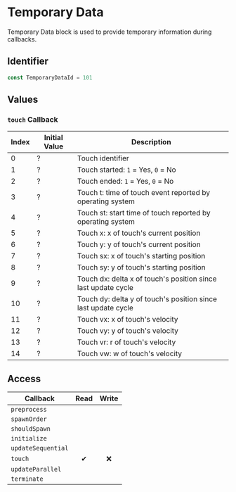 # Temporary Data

Temporary Data block is used to provide temporary information during callbacks.

## Identifier

```ts
const TemporaryDataId = 101
```

## Values

### `touch` Callback

| Index | Initial Value | Description                                                   |
| ----- | ------------- | ------------------------------------------------------------- |
| 0     | ?             | Touch identifier                                              |
| 1     | ?             | Touch started: `1` = Yes, `0` = No                            |
| 2     | ?             | Touch ended: `1` = Yes, `0` = No                              |
| 3     | ?             | Touch t: time of touch event reported by operating system     |
| 4     | ?             | Touch st: start time of touch reported by operating system    |
| 5     | ?             | Touch x: x of touch's current position                        |
| 6     | ?             | Touch y: y of touch's current position                        |
| 7     | ?             | Touch sx: x of touch's starting position                      |
| 8     | ?             | Touch sy: y of touch's starting position                      |
| 9     | ?             | Touch dx: delta x of touch's position since last update cycle |
| 10    | ?             | Touch dy: delta y of touch's position since last update cycle |
| 11    | ?             | Touch vx: x of touch's velocity                               |
| 12    | ?             | Touch vy: y of touch's velocity                               |
| 13    | ?             | Touch vr: r of touch's velocity                               |
| 14    | ?             | Touch vw: w of touch's velocity                               |

## Access

| Callback           | Read | Write |
| ------------------ | :--: | :---: |
| `preprocess`       |      |       |
| `spawnOrder`       |      |       |
| `shouldSpawn`      |      |       |
| `initialize`       |      |       |
| `updateSequential` |      |       |
| `touch`            |  ✔   |  ❌   |
| `updateParallel`   |      |       |
| `terminate`        |      |       |
